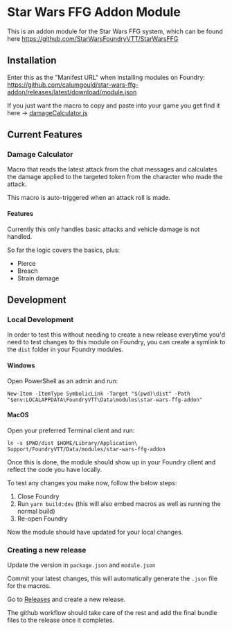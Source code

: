 # Star Wars FFG Addon Module

This is an addon module for the Star Wars FFG system, which can be found here https://github.com/StarWarsFoundryVTT/StarWarsFFG

## Installation

Enter this as the "Manifest URL" when installing modules on Foundry:
https://github.com/calumgould/star-wars-ffg-addon/releases/latest/download/module.json

If you just want the macro to copy and paste into your game you get find it here -> [damageCalculator.js](src/scripts/macros/damageCalculator.js)

## Current Features

### Damage Calculator

Macro that reads the latest attack from the chat messages and calculates the damage applied to the targeted token from the character who made the attack.

This macro is auto-triggered when an attack roll is made.

#### Features

Currently this only handles basic attacks and vehicle damage is not handled.

So far the logic covers the basics, plus:
- Pierce
- Breach
- Strain damage

## Development

### Local Development

In order to test this without needing to create a new release everytime you'd need to test changes to this module on Foundry, you can create a symlink to the `dist` folder in your Foundry modules.

#### Windows

Open PowerShell as an admin and run:
```shell
New-Item -ItemType SymbolicLink -Target "$(pwd)\dist" -Path "$env:LOCALAPPDATA\FoundryVTT\Data\modules\star-wars-ffg-addon"
```

#### MacOS

Open your preferred Terminal client and run:
```
ln -s $PWD/dist $HOME/Library/Application\ Support/FoundryVTT/Data/modules/star-wars-ffg-addon
```

Once this is done, the module should show up in your Foundry client and reflect the code you have locally.

To test any changes you make now, follow the below steps:
1. Close Foundry
2. Run `yarn build:dev` (this will also embed macros as well as running the normal build)
3. Re-open Foundry

Now the module should have updated for your local changes.

### Creating a new release

Update the version in `package.json` and `module.json`

Commit your latest changes, this will automatically generate the `.json` file for the macros.

Go to [Releases](https://github.com/calumgould/star-wars-ffg-addon/releases) and create a new release.

The github workflow should take care of the rest and add the final bundle files to the release once it completes.
